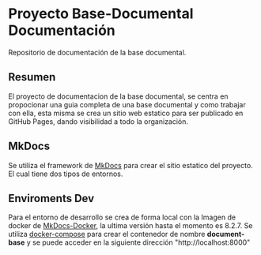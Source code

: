 # Proyecto Base-Documental Documentación
Repositorio de documentación de la base documental.

## Resumen

El proyecto de documentacion de la base documental, se centra en propocionar una guia completa de una base documental y como trabajar con ella, esta misma se crea un sitio web estatico para ser publicado en GitHub Pages, dando visibilidad a todo la organización.
## MkDocs

Se utiliza el framework de [MkDocs](https://squidfunk.github.io/mkdocs-material/) para crear el sitio estatico del proyecto. El cual tiene dos tipos de entornos.

## Enviroments Dev
Para el entorno de desarrollo se crea de forma local con la Imagen de docker de [MkDocs-Docker](https://hub.docker.com/layers/squidfunk/mkdocs-material/8.2.7/images/sha256-63b7eefc788ee83928a75d32f10493a347e63a00d569d26ed0ebf98df9c44f63), la ultima versión hasta el momento es 8.2.7.
Se utiliza [docker-compose](docker-compose.yaml) para crear el contenedor de nombre **document-base** y se puede acceder en la siguiente dirección "http://localhost:8000"

